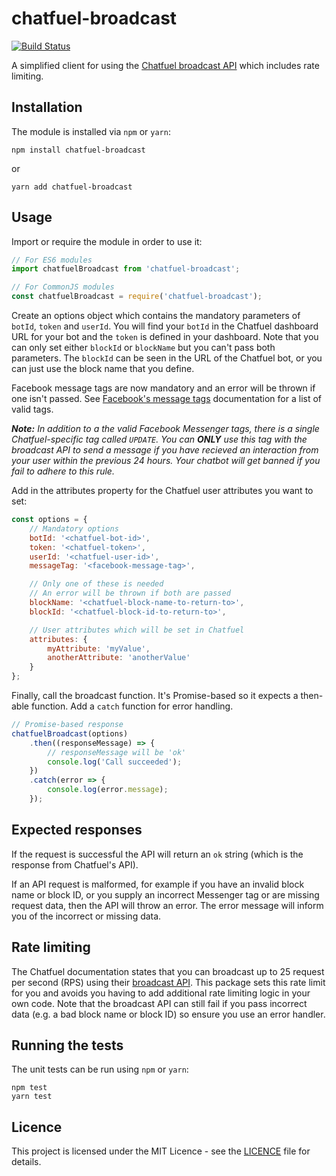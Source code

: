 # chatfuel-broadcast

[![Build Status](https://travis-ci.org/MarcL/chatfuel-broadcast.svg?branch=master)](https://travis-ci.org/MarcL/chatfuel-broadcast)

A simplified client for using the [Chatfuel broadcast API](http://docs.chatfuel.com/broadcasting/broadcasting-documentation/broadcasting-api) which includes rate limiting.

## Installation

The module is installed via `npm` or `yarn`:

```
npm install chatfuel-broadcast
```

or

```
yarn add chatfuel-broadcast
```

## Usage

Import or require the module in order to use it:

```javascript
// For ES6 modules
import chatfuelBroadcast from 'chatfuel-broadcast';
```

```javascript
// For CommonJS modules
const chatfuelBroadcast = require('chatfuel-broadcast');
```

Create an options object which contains the mandatory parameters of `botId`, `token` and `userId`. You will find your `botId` in the Chatfuel dashboard URL for your bot and the `token` is defined in your dashboard. Note that you can only set either `blockId` or `blockName` but you can't pass both parameters. The `blockId` can be seen in the URL of the Chatfuel bot, or you can just use the block name that you define.

Facebook message tags are now mandatory and an error will be thrown if one isn't passed. See [Facebook's message tags](https://developers.facebook.com/docs/messenger-platform/send-messages/message-tags) documentation for a list of valid tags.

_**Note:** In addition to a the valid Facebook Messenger tags, there is a single Chatfuel-specific tag called `UPDATE`. You can **ONLY** use this tag with the broadcast API to send a message if you have recieved an interaction from your user within the previous 24 hours. Your chatbot will get banned if you fail to adhere to this rule._

Add in the attributes property for the Chatfuel user attributes you want to set:

```javascript
const options = {
    // Mandatory options
    botId: '<chatfuel-bot-id>',
    token: '<chatfuel-token>',
    userId: '<chatfuel-user-id>',
    messageTag: '<facebook-message-tag>',

    // Only one of these is needed
    // An error will be thrown if both are passed
    blockName: '<chatfuel-block-name-to-return-to>',
    blockId: '<chatfuel-block-id-to-return-to>',

    // User attributes which will be set in Chatfuel
    attributes: {
        myAttribute: 'myValue',
        anotherAttribute: 'anotherValue'
    }
};
```

Finally, call the broadcast function. It's Promise-based so it expects a then-able function. Add a `catch` function for error handling.

```javascript
// Promise-based response
chatfuelBroadcast(options)
    .then((responseMessage) => {
        // responseMessage will be 'ok'
        console.log('Call succeeded');
    })
    .catch(error => {
        console.log(error.message);
    });
```

## Expected responses

If the request is successful the API will return an `ok` string (which is the response from Chatfuel's API).

If an API request is malformed, for example if you have an invalid block name or block ID, or you supply an incorrect Messenger tag or are missing request data, then the API will throw an error. The error message will inform you of the incorrect or missing data.

## Rate limiting

The Chatfuel documentation states that you can broadcast up to 25 request per second (RPS) using their [broadcast API](https://docs.chatfuel.com/en/articles/790461-broadcasting-api). This package sets this rate limit for you and avoids you having to add additional rate limiting logic in your own code. Note that the broadcast API can still fail if you pass incorrect data (e.g. a bad block name or block ID) so ensure you use an error handler.

## Running the tests

The unit tests can be run using `npm` or `yarn`:

```
npm test
yarn test
```

## Licence

This project is licensed under the MIT Licence - see the [LICENCE](LICENSE) file for details.
